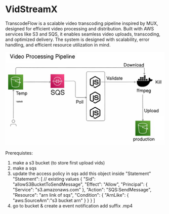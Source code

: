 # VidStreamX
TranscodeFlow is a scalable video transcoding pipeline inspired by MUX, designed for efficient video processing and distribution. Built with AWS services like S3 and SQS, it enables seamless video uploads, transcoding, and optimized delivery. The system is designed with scalability, error handling, and efficient resource utilization in mind.

![alt text](image.png)

Prerequistes:

1. make a s3 bucket (to store first upload vids)
2. make a sqs
3. update the access policy in sqs
    add this object inside "Statement"
    "Statement": [
   // existing values
    {
      "Sid": "allowS3BucketToSendMessage",
      "Effect": "Allow",
      "Principal": {
        "Service": "s3.amazonaws.com"
      },
      "Action": "SQS:SendMessage",
      "Resource": "arn link of sqs",
      "Condition": {
        "ArnLike": {
          "aws:SourceArn":"s3 bucket arn"
        }
      }
    }
  ]
4. go to bucket & create a event notification
   add suffix .mp4